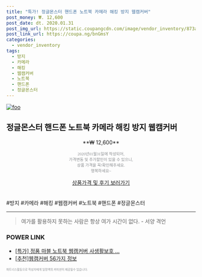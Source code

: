 ```yaml
--- 
title: "특가! 정글몬스터 핸드폰 노트북 카메라 해킹 방지 웹캠커버" 
post_money: ₩. 12,600 
post_date: dt. 2020.01.31 
post_img_url: https://static.coupangcdn.com/image/vendor_inventory/873a/c50a6f5f5bc71de6023b918df93c892cb6ff3c93374be471d7d0ba474520.jpg 
post_link_url: https://coupa.ng/bnGmsY 
categories: 
  - vendor_inventory 
tags: 
  - 방지 
  - 카메라 
  - 해킹 
  - 웹캠커버 
  - 노트북 
  - 핸드폰 
  - 정글몬스터 
--- 
```

[![foo](https://static.coupangcdn.com/image/vendor_inventory/873a/c50a6f5f5bc71de6023b918df93c892cb6ff3c93374be471d7d0ba474520.jpg)](https://coupa.ng/bnGmsY) 

## 정글몬스터 핸드폰 노트북 카메라 해킹 방지 웹캠커버 
<p style="text-align: center;">**₩ 12,600**</p> 
<p style="text-align: center;"><span style="color: #898c8f; font-family: Georgia,Times,serif; font-size: 0.75em;">2020년01월31일에 작성되어, <br>가격변동 및 추가할인이 있을 수 있으니,<br> 상품 가격을 꼭!확인해주세요.<br>행복하세요~</span> 
</p>	 
<div markdown="0" style="text-align: center;"><a href="https://coupa.ng/bnGmsY" class="btn btn--success">상품가격 및 후기 보러가기</a></div> 
<br><br> 
  #방지 #카메라 #해킹 #웹캠커버 #노트북 #핸드폰 #정글몬스터 
<hr> 

> 여가를 활용하지 못하는 사람은 항상 여가 시간이 없다. - 서양 격언 


### POWER LINK

* <a href="https://blog.naver.com/an0733/221790921627" target="_blank">[특가] 정품 마블 노트북 웹캠커버 사생활보호 ...</a>
* <a href="https://blog.naver.com/fasyy4321/221790849344" target="_blank">[추천]웹캠커버 56가지 정보</a>

<span style="color: #898c8f; font-family: Georgia,Times,serif; font-size: 0.55em;">파트너스활동으로 작성자에게 일정액의 커미션이 제공될수 있습니다.</span> 
